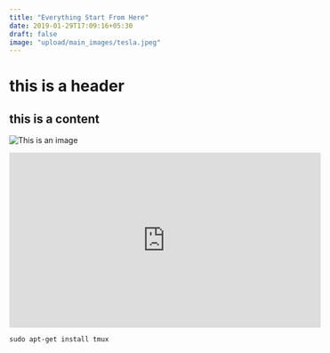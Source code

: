 ```yaml
---
title: "Everything Start From Here"
date: 2019-01-29T17:09:16+05:30
draft: false
image: "upload/main_images/tesla.jpeg"
---
```



# this is a header

## this is a content 

![This is an image](/upload/boat.jpg) 

<iframe width="560" height="315" src="https://www.youtube.com/embed/c7vpcqA6SEQ" frameborder="0" allow="accelerometer; autoplay; encrypted-media; gyroscope; picture-in-picture" allowfullscreen></iframe>

``` 
sudo apt-get install tmux
```